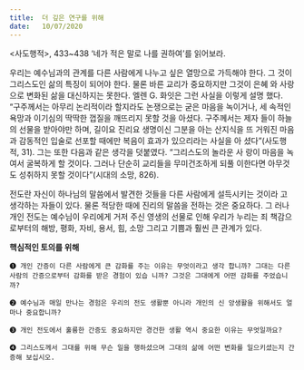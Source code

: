 ```yaml
---
title:  더 깊은 연구를 위해
date:   10/07/2020
---
```


<사도행적>, 433~438 ‘네가 적은 말로 나를 권하여’를 읽어보라.

우리는 예수님과의 관계를 다른 사람에게 나누고 싶은 열망으로 가득해야 한다. 그 것이 그리스도인 삶의 특징이 되어야 한다. 물론 바른 교리가 중요하지만 그것이 은혜 와 사랑으로 변화된 삶을 대신하지는 못한다. 엘렌 G. 화잇은 그런 사실을 이렇게 설명 했다. “구주께서는 아무리 논리적이라 할지라도 논쟁으로는 굳은 마음을 녹이거나, 세 속적인 욕망과 이기심의 딱딱한 껍질을 깨뜨리지 못할 것을 아셨다. 구주께서는 제자 들이 하늘의 선물을 받아야만 하며, 길이요 진리요 생명이신 그분을 아는 산지식을 뜨 거워진 마음과 감동적인 입술로 선포할 때에만 복음이 효과가 있으리라는 사실을 아 셨다”(사도행적, 31). 그는 또한 다음과 같은 생각을 덧붙였다. “그리스도의 놀라운 사 랑이 마음을 녹여서 굴복하게 할 것이다. 그러나 단순히 교리들을 무미건조하게 되풀 이한다면 아무것도 성취하지 못할 것이다”(시대의 소망, 826).

전도란 자신이 하나님의 말씀에서 발견한 것들을 다른 사람에게 설득시키는 것이라 고 생각하는 자들이 있다. 물론 적당한 때에 진리의 말씀을 전하는 것은 중요하다. 그 러나 개인 전도는 예수님이 우리에게 거저 주신 영생의 선물로 인해 우리가 누리는 죄 책감으로부터의 해방, 평화, 자비, 용서, 힘, 소망 그리고 기쁨과 훨씬 큰 관계가 있다.

**핵심적인 토의를 위해**

`➊ 개인 간증이 다른 사람에게 큰 감화를 주는 이유는 무엇이라고 생각 합니까? 그대는 다른 사람의 간증으로부터 감화를 받은 경험이 있습 니까? 그것은 그대에게 어떤 감화를 주었습니까?`

`➋ 예수님과 매일 만나는 경험은 우리의 전도 생활뿐 아니라 개인의 신 앙생활을 위해서도 얼마나 중요합니까?`

`➌ 개인 전도에서 훌륭한 간증도 중요하지만 경건한 생활 역시 중요한 이유는 무엇일까요?`

`➍ 그리스도께서 그대를 위해 무슨 일을 행하셨으며 그대의 삶에 어떤 변화를 일으키셨는지 간증해 보십시오.`